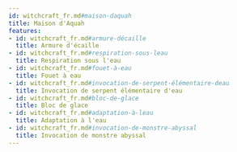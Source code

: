 ```yaml
---
id: witchcraft_fr.md#maison-daquah
title: Maison d'Aquah
features:
- id: witchcraft_fr.md#armure-décaille
  title: Armure d'écaille
- id: witchcraft_fr.md#respiration-sous-leau
  title: Respiration sous l'eau
- id: witchcraft_fr.md#fouet-à-eau
  title: Fouet à eau
- id: witchcraft_fr.md#invocation-de-serpent-élémentaire-deau
  title: Invocation de serpent élémentaire d'eau
- id: witchcraft_fr.md#bloc-de-glace
  title: Bloc de glace
- id: witchcraft_fr.md#adaptation-à-leau
  title: Adaptation à l'eau
- id: witchcraft_fr.md#invocation-de-monstre-abyssal
  title: Invocation de monstre abyssal
---
```


